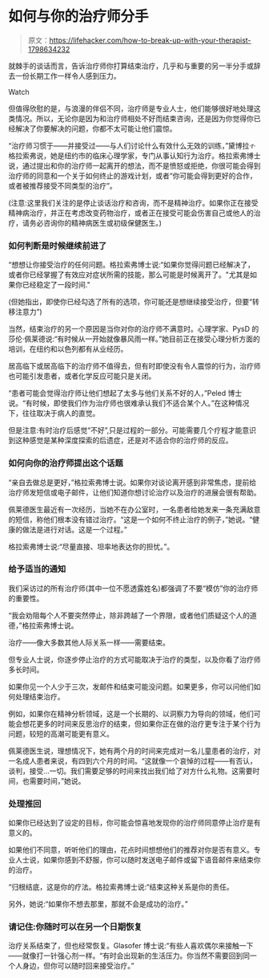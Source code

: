 # 如何与你的治疗师分手

> 原文：<https://lifehacker.com/how-to-break-up-with-your-therapist-1798634232>

就棘手的谈话而言，告诉治疗师你打算结束治疗，几乎和与重要的另一半分手或辞去一份长期工作一样令人感到压力。

Watch

但值得欣慰的是，与浪漫的伴侣不同，治疗师是专业人士，他们能够很好地处理这类情况。所以，无论你是因为和治疗师相处不好而结束咨询，还是因为你觉得你已经解决了你要解决的问题，你都不太可能让他们震惊。

“治疗师习惯于——并接受过——与人们讨论什么有效什么无效的训练，”黛博拉·r·格拉索弗说，她是纽约市的临床心理学家，专门从事认知行为治疗。格拉索弗博士说，通过提出和你的治疗师一起离开的想法，而不是愤怒或拒绝，你很可能会得到治疗师的同意和一个关于如何终止的游戏计划，或者“你可能会得到更好的合作，或者被推荐接受不同类型的治疗”。

(注意:这里我们关注的是停止谈话治疗和咨询，而不是精神治疗。如果你正在接受精神病治疗，并正在考虑改变药物治疗，或者正在接受可能会伤害自己或他人的治疗，请务必咨询你的精神病医生或初级保健医生。)

### **如何判断是时候继续前进了**

“想想让你接受治疗的任何问题。格拉索弗博士说:“如果你觉得问题已经解决了，或者你已经掌握了有效应对症状所需的技能，那么可能是时候离开了。"尤其是如果你已经稳定了一段时间."

(但她指出，即使你已经勾选了所有的选项，你可能还是想继续接受治疗，但要“转移注意力”)

当然，结束治疗的另一个原因是当你对你的治疗师不满意时。心理学家、PysD 的莎伦·佩莱德说:“有时候从一开始就像暴风雨一样。”她目前正在接受心理分析方面的培训，在纽约和以色列都有从业经历。

居高临下或居高临下的治疗师不值得去，但有时即使没有令人震惊的行为，治疗师也可能引发患者，或者化学反应可能只是关闭。

“患者可能会觉得治疗师让他们想起了太多与他们关系不好的人，”Peled 博士说。“有时候，即使我们作为治疗师也很难承认我们不适合某个人。”在这种情况下，往往取决于病人的直觉。

但是注意:有时治疗后感觉“不好”,只是过程的一部分。可能需要几个疗程才能意识到这种感觉是某种深度探索的后遗症，还是对不适合你的治疗师的反应。

### **如何向你的治疗师提出这个话题**

“亲自去做总是更好，”格拉索弗博士说。如果你对谈论离开感到非常焦虑，提前给治疗师发短信或电子邮件，让他们知道你想讨论治疗以及治疗的进展会很有帮助。

佩莱德医生最近有一次经历，当她不在办公室时，一名患者给她发来一条充满敌意的短信，称他们根本没有错过治疗。“这是一个如何不终止治疗的例子，”她说。“健康的做法是进行对话。这是一个过程。”

格拉索弗博士说:“尽量直接、坦率地表达你的担忧。”。

### **给予适当的通知**

我们采访过的所有治疗师(其中一位不愿透露姓名)都强调了不要“模仿”你的治疗师的重要性。

“我会劝阻每个人不要突然停止，除非跨越了一个界限，或者他们质疑这个人的道德，”格拉索弗博士说。

治疗——像大多数其他人际关系一样——需要结束。

但专业人士说，你逐步停止治疗的方式可能取决于治疗的类型，以及你看了治疗师多长时间。

如果你见一个人少于三次，发邮件和结束可能没问题。如果更多，你可以问他们如何处理结束治疗。

例如，如果你在精神分析领域，这是一个长期的、以洞察力为导向的领域，他们可能会想花更多的时间来反思治疗的结束，但如果你正在做的治疗更专注于某个行为问题，较短的高潮可能更有意义。

佩莱德医生说，理想情况下，她有两个月的时间来完成对一名儿童患者的治疗，对一名成人患者来说，有四到六个月的时间。“这就像一个哀悼的过程——有否认，谈判，接受...一切。我们需要足够的时间来找出我们给了对方什么礼物。这需要时间，也需要时间，”她说。

### **处理推回**

如果你已经达到了设定的目标，你可能会惊喜地发现你的治疗师同意停止治疗是有意义的。

如果他们不同意，听听他们的理由，花点时间想想他们的推荐对你是否有意义。专业人士说，如果你感到不舒服，你可以随时发送电子邮件或留下语音邮件来结束你的治疗。

“归根结底，这是你的疗法。格拉索弗博士说:“结束这种关系是你的责任。

另外，她说:“如果你不想去那里，那就不会是成功的治疗。”

### 请记住:你随时可以在另一个日期恢复

治疗关系结束了，但也经常恢复。Glasofer 博士说:“有些人喜欢偶尔来接触一下——就像打一针强心剂一样。“有时会出现新的生活压力。你当然不需要回到同一个人身边，但你可以随时回来接受治疗。”